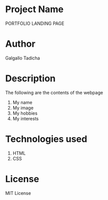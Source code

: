 # Project Name
PORTFOLIO LANDING PAGE

 # Author
   Galgallo Tadicha

 # Description
   The following are the contents of the webpage
  1. My name
  2. My image
  3. My hobbies
  4. My interests


 # Technologies used
  1. HTML
  2. CSS

 # License
 MIT License


